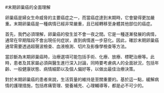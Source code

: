 #末期卵巢癌的全面理解

卵巢癌是婦女生命威脅的主要癌症之一，而當癌症達到末期時，它會變得更加嚴重。末期卵巢癌是一種病情已經非常嚴重，且已經轉移至身體其他部位的癌症。

首先，我們必須理解，卵巢癌的發生並不會一夜之間。它是一種逐漸發展的病情，通常在早期階段不會出現任何症狀，直到病情進一步惡化。因此，確診末期卵巢癌通常需要透過超聲波檢查、血液檢測、切片及影像學檢查等方法。

當診斷為末期卵巢癌時，治療選項可能包括手術、化療、放療、標靶治療等。此時，患者及其家屬必須與醫生進行深入討論，同時要考慮病人的全面狀況，包括年齡、一般健康狀態、病情細節以及個人偏好等，以做出最佳治療決策。

對於末期卵巢癌的患者來說，生活質量的維持是至關重要的。基於這一點，緩解病情的護理措施，包括疼痛管理、營養補充、心理輔導等，都是必不可少的。
